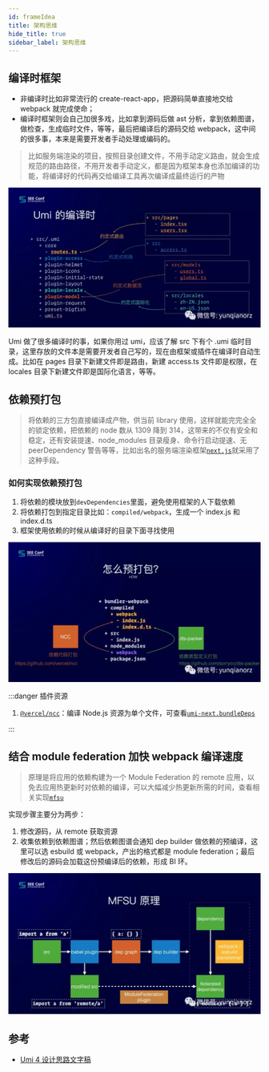 ```yaml
---
id: frameIdea
title: 架构思维
hide_title: true
sidebar_label: 架构思维
---
```


## 编译时框架

- 非编译时比如非常流行的 create-react-app，把源码简单直接地交给 webpack 就完成使命；
- 编译时框架则会自己加很多戏，比如拿到源码后做 ast 分析，拿到依赖图谱，做检查，生成临时文件，等等，最后把编译后的源码交给 webpack，这中间的很多事，本来是需要开发者手动处理或编码的。

> 比如服务端渲染的项目，按照目录创建文件，不用手动定义路由，就会生成规范的路由路径，不用开发者手动定义，都是因为框架本身也添加编译的功能，将编译好的代码再交给编译工具再次编译成最终运行的产物

![umi-compile-framework](../../../static/img/compile_framework.png)

Umi 做了很多编译时的事，如果你用过 umi，应该了解 src 下有个 .umi 临时目录，这里存放的文件本是需要开发者自己写的，现在由框架或插件在编译时自动生成。比如在 pages 目录下新建文件即是路由，新建 access.ts 文件即是权限，在 locales 目录下新建文件即是国际化语言，等等。

## 依赖预打包

> 将依赖的三方包直接编译成产物，供当前 library 使用，这样就能完完全全的锁定依赖，把依赖的 node 数从 1309 降到 314，这带来的不仅有安全和稳定，还有安装提速、node_modules 目录瘦身、命令行启动提速、无 peerDependency 警告等等，比如出名的服务端渲染框架[`next.js`](https://github.com/vercel/next.js/tree/canary/packages/next/compiled)就采用了这种手段。

### 如何实现依赖预打包

1. 将依赖的模块放到`devDependencies`里面，避免使用框架的人下载依赖
2. 将依赖打包到指定目录比如：`compiled/webpack`，生成一个 index.js 和 index.d.ts
3. 框架使用依赖的时候从编译好的目录下面寻找使用

![pre-compile](../../../static/img/pre_compile.png)

:::danger 插件资源

1. [`@vercel/ncc`](https://github.com/vercel/ncc)：编译 Node.js 资源为单个文件，可查看[`umi-next.bundleDeps`](https://github.com/umijs/umi-next/blob/master/scripts/bundleDeps.ts)

:::

## 结合 module federation 加快 webpack 编译速度

> 原理是将应用的依赖构建为一个 Module Federation 的 remote 应用，以免去应用热更新时对依赖的编译，可以大幅减少热更新所需的时间，查看相关实现[`mfsu`](https://github.com/umijs/umi-next/tree/master/packages/mfsu)

实现步骤主要分为两步：

1. 修改源码，从 remote 获取资源
2. 收集依赖到依赖图谱；然后依赖图谱会通知 dep builder 做依赖的预编译，这里可以选 esbuild 或 webpack，产出的格式都是 module federation；最后修改后的源码会加载这份预编译后的依赖，形成 BI 环。

![super-compile](../../../static/img/super_compile.png)

## 参考

- [Umi 4 设计思路文字稿](https://mp.weixin.qq.com/s/FTZ93pScf3gykd39voEpng)
